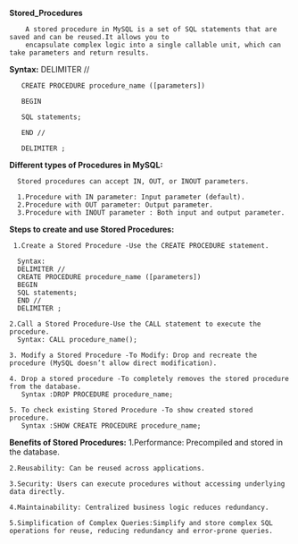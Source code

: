 **Stored_Procedures**

        A stored procedure in MySQL is a set of SQL statements that are saved and can be reused.It allows you to
        encapsulate complex logic into a single callable unit, which can take parameters and return results. 

   **Syntax:**
       DELIMITER //
       
       CREATE PROCEDURE procedure_name ([parameters])
       
       BEGIN
       
       SQL statements;
       
       END //
       
       DELIMITER ;
       
  **Different types of Procedures in MySQL:**

      Stored procedures can accept IN, OUT, or INOUT parameters.

      1.Procedure with IN parameter: Input parameter (default).
      2.Procedure with OUT parameter: Output parameter.
      3.Procedure with INOUT parameter : Both input and output parameter.
      
  **Steps to create and use Stored Procedures:**

     1.Create a Stored Procedure -Use the CREATE PROCEDURE statement.

      Syntax:
      DELIMITER //
      CREATE PROCEDURE procedure_name ([parameters])
      BEGIN
      SQL statements;
      END //
      DELIMITER ;
      
    2.Call a Stored Procedure-Use the CALL statement to execute the procedure.
      Syntax: CALL procedure_name();

    3. Modify a Stored Procedure -To Modify: Drop and recreate the procedure (MySQL doesn’t allow direct modification).
      
    4. Drop a stored procedure -To completely removes the stored procedure from the database.
       Syntax :DROP PROCEDURE procedure_name;
      
    5. To check existing Stored Procedure -To show created stored procedure.
       Syntax :SHOW CREATE PROCEDURE procedure_name;

      
**Benefits of Stored Procedures:**
    1.Performance: Precompiled and stored in the database.
    
    2.Reusability: Can be reused across applications.
    
    3.Security: Users can execute procedures without accessing underlying data directly.
    
    4.Maintainability: Centralized business logic reduces redundancy.
    
    5.Simplification of Complex Queries:Simplify and store complex SQL operations for reuse, reducing redundancy and error-prone queries.






